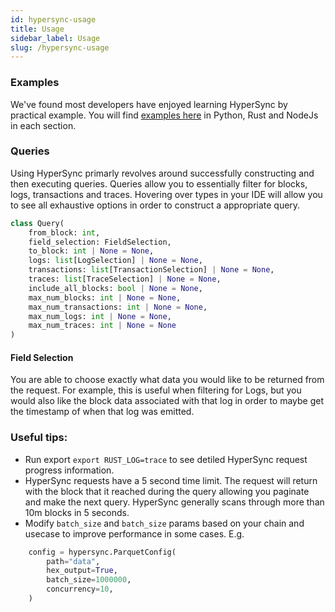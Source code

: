 ```yaml
---
id: hypersync-usage
title: Usage
sidebar_label: Usage
slug: /hypersync-usage
---
```


### Examples

We've found most developers have enjoyed learning HyperSync by practical example. You will find [examples here](./hypersync-clients.md) in Python, Rust and NodeJs in each section.

### Queries

Using HyperSync primarly revolves around successfully constructing and then executing queries. Queries allow you to essentially filter for blocks, logs, transactions and traces. Hovering over types in your IDE will allow you to see all exhaustive options in order to construct a appropriate query.

```python
class Query(
    from_block: int,
    field_selection: FieldSelection,
    to_block: int | None = None,
    logs: list[LogSelection] | None = None,
    transactions: list[TransactionSelection] | None = None,
    traces: list[TraceSelection] | None = None,
    include_all_blocks: bool | None = None,
    max_num_blocks: int | None = None,
    max_num_transactions: int | None = None,
    max_num_logs: int | None = None,
    max_num_traces: int | None = None
)
```

#### Field Selection

You are able to choose exactly what data you would like to be returned from the request. For example, this is useful when filtering for Logs, but you would also like the block data associated with that log in order to maybe get the timestamp of when that log was emitted.

### Useful tips:

- Run export `export RUST_LOG=trace` to see detiled HyperSync request progress information.
- HyperSync requests have a 5 second time limit. The request will return with the block that it reached during the query allowing you paginate and make the next query. HyperSync generally scans through more than 10m blocks in 5 seconds.
- Modify `batch_size` and `batch_size` params based on your chain and usecase to improve performance in some cases. E.g.

```python
    config = hypersync.ParquetConfig(
        path="data",
        hex_output=True,
        batch_size=1000000,
        concurrency=10,
    )
```
